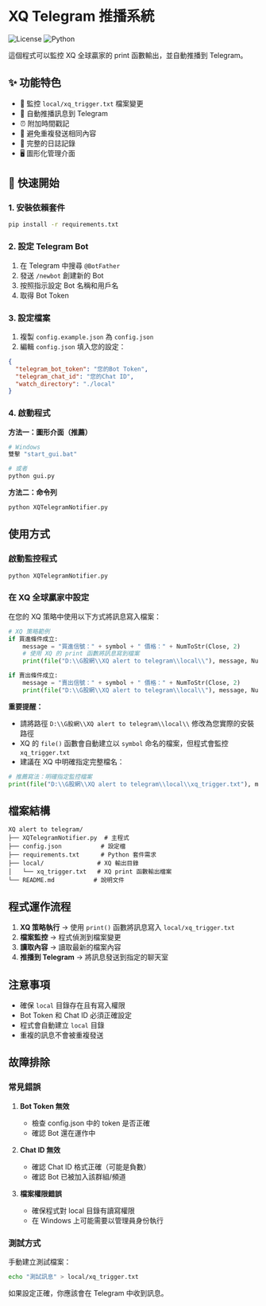 # XQ Telegram 推播系統

![License](https://img.shields.io/badge/license-MIT-blue.svg)
![Python](https://img.shields.io/badge/python-3.7+-green.svg)

這個程式可以監控 XQ 全球贏家的 print 函數輸出，並自動推播到 Telegram。

## ✨ 功能特色

- 📁 監控 `local/xq_trigger.txt` 檔案變更
- 🤖 自動推播訊息到 Telegram
- ⏰ 附加時間戳記
- 🔄 避免重複發送相同內容
- 📝 完整的日誌記錄
- 🖥️ 圖形化管理介面

## 🚀 快速開始

### 1. 安裝依賴套件

```bash
pip install -r requirements.txt
```

### 2. 設定 Telegram Bot

1. 在 Telegram 中搜尋 `@BotFather`
2. 發送 `/newbot` 創建新的 Bot
3. 按照指示設定 Bot 名稱和用戶名
4. 取得 Bot Token

### 3. 設定檔案

1. 複製 `config.example.json` 為 `config.json`
2. 編輯 `config.json` 填入您的設定：

```json
{
  "telegram_bot_token": "您的Bot Token",
  "telegram_chat_id": "您的Chat ID",
  "watch_directory": "./local"
}
```

### 4. 啟動程式

**方法一：圖形介面（推薦）**
```bash
# Windows
雙擊 "start_gui.bat"

# 或者
python gui.py
```

**方法二：命令列**
```bash
python XQTelegramNotifier.py
```

## 使用方式

### 啟動監控程式

```bash
python XQTelegramNotifier.py
```

### 在 XQ 全球贏家中設定

在您的 XQ 策略中使用以下方式將訊息寫入檔案：

```python
# XQ 策略範例
if 買進條件成立:
    message = "買進信號：" + symbol + " 價格：" + NumToStr(Close, 2)
    # 使用 XQ 的 print 函數將訊息寫到檔案
    print(file("D:\\G股網\\XQ alert to telegram\\local\\"), message, NumToStr(N, 0), symbol)

if 賣出條件成立:
    message = "賣出信號：" + symbol + " 價格：" + NumToStr(Close, 2)
    print(file("D:\\G股網\\XQ alert to telegram\\local\\"), message, NumToStr(N, 0), symbol)
```

**重要提醒：**
- 請將路徑 `D:\\G股網\\XQ alert to telegram\\local\\` 修改為您實際的安裝路徑
- XQ 的 `file()` 函數會自動建立以 `symbol` 命名的檔案，但程式會監控 `xq_trigger.txt`
- 建議在 XQ 中明確指定完整檔名：

```python
# 推薦寫法：明確指定監控檔案
print(file("D:\\G股網\\XQ alert to telegram\\local\\xq_trigger.txt"), message)
```

## 檔案結構

```
XQ alert to telegram/
├── XQTelegramNotifier.py  # 主程式
├── config.json           # 設定檔
├── requirements.txt      # Python 套件需求
├── local/               # XQ 輸出目錄
│   └── xq_trigger.txt   # XQ print 函數輸出檔案
└── README.md           # 說明文件
```

## 程式運作流程

1. **XQ 策略執行** → 使用 `print()` 函數將訊息寫入 `local/xq_trigger.txt`
2. **檔案監控** → 程式偵測到檔案變更
3. **讀取內容** → 讀取最新的檔案內容
4. **推播到 Telegram** → 將訊息發送到指定的聊天室

## 注意事項

- 確保 `local` 目錄存在且有寫入權限
- Bot Token 和 Chat ID 必須正確設定
- 程式會自動建立 `local` 目錄
- 重複的訊息不會被重複發送

## 故障排除

### 常見錯誤

1. **Bot Token 無效**
   - 檢查 config.json 中的 token 是否正確
   - 確認 Bot 還在運作中

2. **Chat ID 無效**
   - 確認 Chat ID 格式正確（可能是負數）
   - 確認 Bot 已被加入該群組/頻道

3. **檔案權限錯誤**
   - 確保程式對 local 目錄有讀寫權限
   - 在 Windows 上可能需要以管理員身份執行

### 測試方式

手動建立測試檔案：

```bash
echo "測試訊息" > local/xq_trigger.txt
```

如果設定正確，你應該會在 Telegram 中收到訊息。